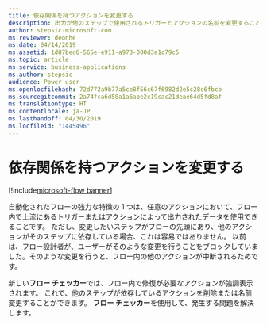 ```yaml
---
title: 依存関係を持つアクションを変更する
description: 出力が他のステップで使用されるトリガーとアクションの名前を変更すること、および削除することができるようになりました。
author: stepsic-microsoft-com
ms.reviewer: deonhe
ms.date: 04/14/2019
ms.assetid: 1d87bed6-565e-e911-a973-000d3a1c79c5
ms.topic: article
ms.service: business-applications
ms.author: stepsic
audience: Power user
ms.openlocfilehash: 72d772a9b77a5ce8f56c67f6982d2e5c28c6fbcb
ms.sourcegitcommit: 2a74fca6d58a1a6abe2c19cac21deae64d5fd8af
ms.translationtype: HT
ms.contentlocale: ja-JP
ms.lasthandoff: 04/30/2019
ms.locfileid: "1445496"
---
```

# <a name="change-actions-that-have-dependencies"></a>依存関係を持つアクションを変更する

[!include[microsoft-flow banner](../includes/microsoft-flow.md)]

自動化されたフローの強力な特徴の 1 つは、任意のアクションにおいて、フロー内で上流にあるトリガーまたはアクションによって出力されたデータを使用できることです。 ただし、変更したいステップがフローの先頭にあり、他のアクションがそのステップに依存している場合、これは容易ではありません。 以前は、フロー設計者が、ユーザーがそのような変更を行うことをブロックしていました。そのような変更を行うと、フロー内の他のアクションが中断されるためです。

新しい**フロー チェッカー**では、フロー内で修復が必要なアクションが強調表示されます。 これで、他のステップが依存しているアクションを削除または名前変更することができます。 **フロー チェッカー**を使用して、発生する問題を解決します。
